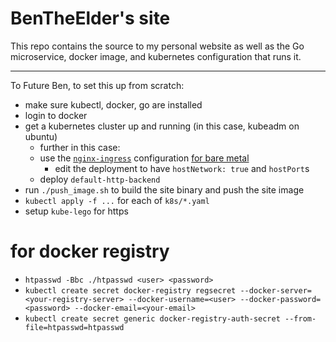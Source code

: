 # BenTheElder's site

This repo contains the source to my personal website as well as the Go
 microservice, docker image, and kubernetes configuration that runs it.

----------

To Future Ben, to set this up from scratch:
- make sure kubectl, docker, go are installed
- login to docker
- get a kubernetes cluster up and running (in this case, kubeadm on ubuntu)
  - further in this case:
  - use the [`nginx-ingress`](https://github.com/kubernetes/ingress-nginx) configuration [for bare metal](https://github.com/kubernetes/ingress-nginx/blob/master/deploy/README.md#baremetal)
    - edit the deployment to have `hostNetwork: true` and `hostPort`s
  - deploy `default-http-backend`
- run `./push_image.sh` to build the site binary and push the site image
- `kubectl apply -f ...` for each of `k8s/*.yaml`
- setup `kube-lego` for https
# for docker registry
- `htpasswd -Bbc ./htpasswd <user> <password>`
- `kubectl create secret docker-registry regsecret --docker-server=<your-registry-server> --docker-username=<user> --docker-password=<password> --docker-email=<your-email>`
- `kubectl create secret generic docker-registry-auth-secret --from-file=htpasswd=htpasswd`
